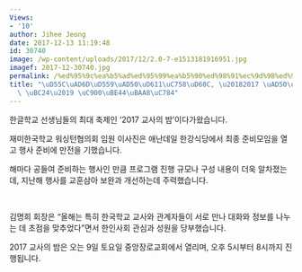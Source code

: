 ```yaml
---
Views:
- '10'
author: Jihee Jeong
date: 2017-12-13 11:19:48
id: 30740
image: /wp-content/uploads/2017/12/2.0-7-e1513181916951.jpg
imagef: 2017-12-30740.jpg
permalink: /%ed%95%9c%ea%b5%ad%ed%95%99%ea%b5%90%ed%98%91%ec%9d%98%ed%9a%8c-2017-%ea%b5%90%ec%82%ac%ec%9d%98-%eb%b0%a4-%ec%a4%80%eb%b9%84%eb%aa%a8%ec%9e%84/
title: "\uD55C\uAD6D\uD559\uAD50\uD611\uC758\uD68C, \u20182017 \uAD50\uC0AC\uC758\
  \ \uBC24\u2019 \uC900\uBE44\uBAA8\uC784"
---
```


한글학교 선생님들의 최대 축제인 ‘2017 교사의 밤’이다가왔습니다.

재미한국학교 워싱턴협의회 임원 이사진은 애난데일 한강식당에서 최종 준비모임을 열고 행사 준비에 만전을 기했습니다.

해마다 공들여 준비하는 행사인 만큼 프로그램 진행 규모나 구성 내용이 더욱 알차졌는데, 지난해 행사를 교훈삼아 보완과 개선하는데 주력했습니다.

&nbsp;

김명희 회장은 “올해는 특히 한국학교 교사와 관계자들이 서로 만나 대화와 정보를 나누는 데 초점을 맞추었다”면서 한인사회 관심과 성원을 당부했습니다.

2017 교사의 밤은 오는 9일 토요일 중앙장로교회에서 열리며, 오후 5시부터 8시까지 진행됩니다.

&nbsp;